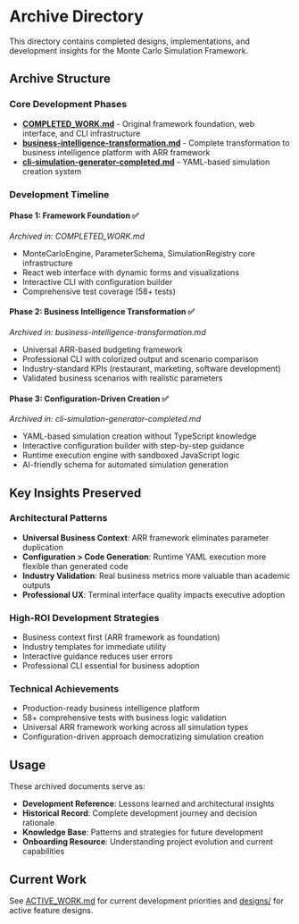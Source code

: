 # Archive Directory

This directory contains completed designs, implementations, and development insights for the Monte Carlo Simulation Framework.

## Archive Structure

### Core Development Phases
- **[COMPLETED_WORK.md](COMPLETED_WORK.md)** - Original framework foundation, web interface, and CLI infrastructure
- **[business-intelligence-transformation.md](business-intelligence-transformation.md)** - Complete transformation to business intelligence platform with ARR framework
- **[cli-simulation-generator-completed.md](cli-simulation-generator-completed.md)** - YAML-based simulation creation system

### Development Timeline

#### Phase 1: Framework Foundation ✅
*Archived in: COMPLETED_WORK.md*
- MonteCarloEngine, ParameterSchema, SimulationRegistry core infrastructure
- React web interface with dynamic forms and visualizations
- Interactive CLI with configuration builder
- Comprehensive test coverage (58+ tests)

#### Phase 2: Business Intelligence Transformation ✅  
*Archived in: business-intelligence-transformation.md*
- Universal ARR-based budgeting framework
- Professional CLI with colorized output and scenario comparison
- Industry-standard KPIs (restaurant, marketing, software development)
- Validated business scenarios with realistic parameters

#### Phase 3: Configuration-Driven Creation ✅
*Archived in: cli-simulation-generator-completed.md*
- YAML-based simulation creation without TypeScript knowledge
- Interactive configuration builder with step-by-step guidance
- Runtime execution engine with sandboxed JavaScript logic
- AI-friendly schema for automated simulation generation

## Key Insights Preserved

### Architectural Patterns
- **Universal Business Context**: ARR framework eliminates parameter duplication
- **Configuration > Code Generation**: Runtime YAML execution more flexible than generated code
- **Industry Validation**: Real business metrics more valuable than academic outputs
- **Professional UX**: Terminal interface quality impacts executive adoption

### High-ROI Development Strategies
- Business context first (ARR framework as foundation)
- Industry templates for immediate utility
- Interactive guidance reduces user errors
- Professional CLI essential for business adoption

### Technical Achievements
- Production-ready business intelligence platform
- 58+ comprehensive tests with business logic validation
- Universal ARR framework working across all simulation types
- Configuration-driven approach democratizing simulation creation

## Usage

These archived documents serve as:
- **Development Reference**: Lessons learned and architectural insights
- **Historical Record**: Complete development journey and decision rationale
- **Knowledge Base**: Patterns and strategies for future development
- **Onboarding Resource**: Understanding project evolution and current capabilities

## Current Work

See [ACTIVE_WORK.md](../ACTIVE_WORK.md) for current development priorities and [designs/](../designs/) for active feature designs.